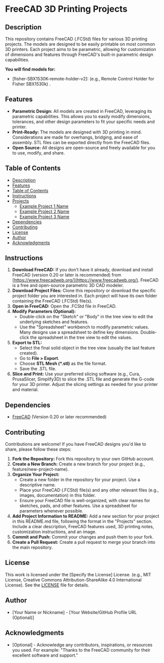 # **FreeCAD 3D Printing Projects**

## **Description**

This repository contains FreeCAD (.FCStd) files for various 3D printing projects. The models are designed to be easily printable on most common 3D printers. Each project aims to be parametric, allowing for customization of dimensions and features through FreeCAD's built-in parametric design capabilities.

**You will find models for:**

* \[fisher-SBX1530K-remote-holder-v2\]: (e.g., Remote Control Holder for Fisher SBX1530k) .

## **Features**

* **Parametric Design:** All models are created in FreeCAD, leveraging its parametric capabilities. This allows you to easily modify dimensions, tolerances, and other design parameters to fit your specific needs and printer.  
* **Print-Ready:** The models are designed with 3D printing in mind. Considerations are made for overhangs, bridging, and ease of assembly. STL files can be exported directly from the FreeCAD files.  
* **Open Source:** All designs are open-source and freely available for you to use, modify, and share.

## **Table of Contents**

* [Description](#bookmark=id.9vnbjws4c2iv)  
* [Features](#bookmark=id.o4v86zcl5jyo)  
* [Table of Contents](#bookmark=id.sm54b81ulxiw)  
* [Instructions](#bookmark=id.kjaaeuq0nwxn)  
* [Projects](#bookmark=id.t8fe7eqsfkvv)  
  * [Example Project 1 Name](#bookmark=id.52ahc5g2jbes)  
  * [Example Project 2 Name](#bookmark=id.eulx84hei1mz)  
  * [Example Project 3 Name](#bookmark=id.hbfnf7vv9vi5)  
* [Dependencies](#bookmark=id.nv8r12n12nz9)  
* [Contributing](#bookmark=id.sa3y4f95x9jd)  
* [License](#bookmark=id.adv6xtdy63kt)  
* [Author](#bookmark=id.6skj37o4e754)  
* [Acknowledgments](#bookmark=id.ymrc6hu8h5k3)

## **Instructions**

1. **Download FreeCAD:** If you don't have it already, download and install FreeCAD (version 0.20 or later is recommended) from [https://www.freecadweb.org/](https://www.freecadweb.org/). FreeCAD is a free and open-source parametric 3D CAD modeler.  
2. **Download Project Files:** Clone this repository or download the specific project folder you are interested in. Each project will have its own folder containing the FreeCAD (.FCStd) file(s).  
3. **Open in FreeCAD:** Open the .FCStd file in FreeCAD.  
4. **Modify Parameters (Optional):**  
   * Double-click on the "Sketch" or "Body" in the tree view to edit the underlying sketches and features.  
   * Use the "Spreadsheet" workbench to modify parametric values. Many designs use a spreadsheet to define key dimensions. Double-click the spreadsheet in the tree view to edit the values.  
5. **Export to STL:**  
   * Select the final solid object in the tree view (usually the last feature created).  
   * Go to **File \> Export**.  
   * Choose **STL Mesh (\*.stl)** as the file format.  
   * Save the .STL file.  
6. **Slice and Print:** Use your preferred slicing software (e.g., Cura, PrusaSlicer, Simplify3D) to slice the .STL file and generate the G-code for your 3D printer. Adjust the slicing settings as needed for your printer and material.

## **Dependencies**

* [FreeCAD](https://www.freecadweb.org/) (Version 0.20 or later recommended)

## **Contributing**

Contributions are welcome\! If you have FreeCAD designs you'd like to share, please follow these steps:

1. **Fork the Repository:** Fork this repository to your own GitHub account.  
2. **Create a New Branch:** Create a new branch for your project (e.g., feature/new-project-name).  
3. **Organize Your Project:**  
   * Create a new folder in the repository for your project. Use a descriptive name.  
   * Place your FreeCAD (.FCStd) file(s) and any other relevant files (e.g., images, documentation) in this folder.  
   * Ensure your FreeCAD file is well-organized, with clear names for sketches, pads, and other features. Use a spreadsheet for parameters whenever possible.  
4. **Add Project Information to README:** Add a new section for your project in this README.md file, following the format in the "Projects" section. Include a clear description, FreeCAD features used, 3D printing notes, customization instructions, and an image.  
5. **Commit and Push:** Commit your changes and push them to your fork.  
6. **Create a Pull Request:** Create a pull request to merge your branch into the main repository.

## **License**

This work is licensed under the \[Specify the License\] License. (e.g., MIT License, Creative Commons Attribution-ShareAlike 4.0 International License). See the [LICENSE](http://docs.google.com/LICENSE) file for details.

## **Author**

* \[Your Name or Nickname\] \- \[Your Website/GitHub Profile URL (Optional)\]

## **Acknowledgments**

* \[Optional\] \- Acknowledge any contributors, inspirations, or resources you used. For example: "Thanks to the FreeCAD community for their excellent software and support."
